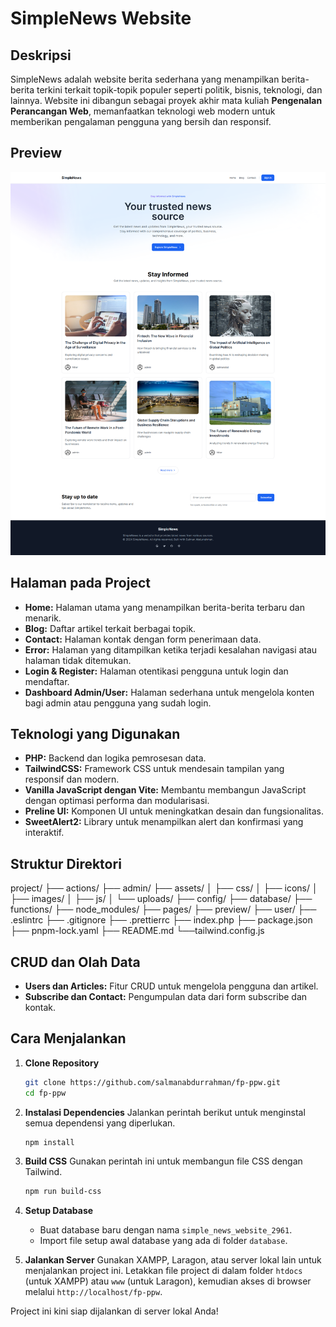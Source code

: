 # SimpleNews Website

## Deskripsi

SimpleNews adalah website berita sederhana yang menampilkan berita-berita terkini terkait topik-topik populer seperti politik, bisnis, teknologi, dan lainnya. Website ini dibangun sebagai proyek akhir mata kuliah **Pengenalan Perancangan Web**, memanfaatkan teknologi web modern untuk memberikan pengalaman pengguna yang bersih dan responsif.

## Preview

![Home Page Preview](./preview/home.png)

## Halaman pada Project

-   **Home:** Halaman utama yang menampilkan berita-berita terbaru dan menarik.
-   **Blog:** Daftar artikel terkait berbagai topik.
-   **Contact:** Halaman kontak dengan form penerimaan data.
-   **Error:** Halaman yang ditampilkan ketika terjadi kesalahan navigasi atau halaman tidak ditemukan.
-   **Login & Register:** Halaman otentikasi pengguna untuk login dan mendaftar.
-   **Dashboard Admin/User:** Halaman sederhana untuk mengelola konten bagi admin atau pengguna yang sudah login.

## Teknologi yang Digunakan

-   **PHP:** Backend dan logika pemrosesan data.
-   **TailwindCSS:** Framework CSS untuk mendesain tampilan yang responsif dan modern.
-   **Vanilla JavaScript dengan Vite:** Membantu membangun JavaScript dengan optimasi performa dan modularisasi.
-   **Preline UI:** Komponen UI untuk meningkatkan desain dan fungsionalitas.
-   **SweetAlert2:** Library untuk menampilkan alert dan konfirmasi yang interaktif.

## Struktur Direktori

project/
├── actions/
├── admin/
├── assets/
│ ├── css/
│ ├── icons/
│ ├── images/
│ ├── js/
│ └── uploads/
├── config/
├── database/
├── functions/
├── node_modules/
├── pages/
├── preview/
├── user/
├── .eslintrc
├── .gitignore
├── .prettierrc
├── index.php
├── package.json
├── pnpm-lock.yaml
├── README.md
└──tailwind.config.js

## CRUD dan Olah Data

-   **Users dan Articles:** Fitur CRUD untuk mengelola pengguna dan artikel.
-   **Subscribe dan Contact:** Pengumpulan data dari form subscribe dan kontak.

## Cara Menjalankan

1. **Clone Repository**
    ```bash
    git clone https://github.com/salmanabdurrahman/fp-ppw.git
    cd fp-ppw
    ```
2. **Instalasi Dependencies**
   Jalankan perintah berikut untuk menginstal semua dependensi yang diperlukan.

    ```bash
    npm install
    ```

3. **Build CSS**
   Gunakan perintah ini untuk membangun file CSS dengan Tailwind.

    ```bash
    npm run build-css
    ```

4. **Setup Database**

    - Buat database baru dengan nama `simple_news_website_2961`.
    - Import file setup awal database yang ada di folder `database`.

5. **Jalankan Server**
   Gunakan XAMPP, Laragon, atau server lokal lain untuk menjalankan project ini. Letakkan file project di dalam folder `htdocs` (untuk XAMPP) atau `www` (untuk Laragon), kemudian akses di browser melalui `http://localhost/fp-ppw`.

Project ini kini siap dijalankan di server lokal Anda!
